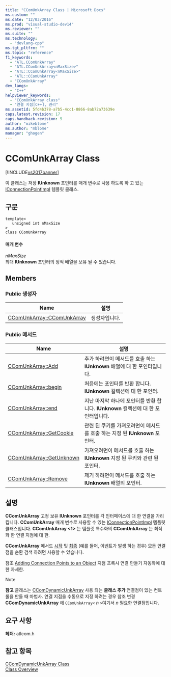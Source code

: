 ```yaml
---
title: "CComUnkArray Class | Microsoft Docs"
ms.custom: ""
ms.date: "12/03/2016"
ms.prod: "visual-studio-dev14"
ms.reviewer: ""
ms.suite: ""
ms.technology: 
  - "devlang-cpp"
ms.tgt_pltfrm: ""
ms.topic: "reference"
f1_keywords: 
  - "ATL.CComUnkArray"
  - "ATL.CComUnkArray<nMaxSize>"
  - "ATL::CComUnkArray<nMaxSize>"
  - "ATL::CComUnkArray"
  - "CComUnkArray"
dev_langs: 
  - "C++"
helpviewer_keywords: 
  - "CComUnkArray class"
  - "연결 지점[C++], 관리"
ms.assetid: 5fd4b378-a7b5-4cc1-8866-8ab72a73639e
caps.latest.revision: 17
caps.handback.revision: 5
author: "mikeblome"
ms.author: "mblome"
manager: "ghogen"
---
```

# CComUnkArray Class
[!INCLUDE[vs2017banner](../../assembler/inline/includes/vs2017banner.md)]

이 클래스는 저장  **IUnknown** 포인터를 매개 변수로 사용 하도록 하 고 있는  [IConnectionPointImpl](../../atl/reference/iconnectionpointimpl-class.md) 템플릿 클래스.  
  
## 구문  
  
```  
template<  
   unsigned int nMaxSize  
>  
class CComUnkArray  
```  
  
#### 매개 변수  
 *nMaxSize*  
 최대  **IUnknown** 포인터의 정적 배열을 보유 될 수 있습니다.  
  
## Members  
  
### Public 생성자  
  
|Name|설명|  
|----------|--------|  
|[CComUnkArray::CComUnkArray](../Topic/CComUnkArray::CComUnkArray.md)|생성자입니다.|  
  
### Public 메서드  
  
|Name|설명|  
|----------|--------|  
|[CComUnkArray::Add](../Topic/CComUnkArray::Add.md)|추가 하려면이 메서드를 호출 하는  **IUnknown** 배열에 대 한 포인터입니다.|  
|[CComUnkArray::begin](../Topic/CComUnkArray::begin.md)|처음에는 포인터를 반환 합니다.  **IUnknown** 컬렉션에 대 한 포인터.|  
|[CComUnkArray::end](../Topic/CComUnkArray::end.md)|지난 마지막 하나에 포인터를 반환 합니다.  **IUnknown** 컬렉션에 대 한 포인터입니다.|  
|[CComUnkArray::GetCookie](../Topic/CComUnkArray::GetCookie.md)|관련 된 쿠키를 가져오려면이 메서드를 호출 하는 지정 된  **IUnknown** 포인터.|  
|[CComUnkArray::GetUnknown](../Topic/CComUnkArray::GetUnknown.md)|가져오려면이 메서드를 호출 하는  **IUnknown** 지정 된 쿠키와 관련 된 포인터.|  
|[CComUnkArray::Remove](../Topic/CComUnkArray::Remove.md)|제거 하려면이 메서드를 호출 하는  **IUnknown** 배열의 포인터.|  
  
## 설명  
 **CComUnkArray** 고정 보유  **IUnknown** 포인터를 각 인터페이스에 대 한 연결을 가리킵니다.  **CComUnkArray** 매개 변수로 사용할 수 있는  [IConnectionPointImpl](../../atl/reference/iconnectionpointimpl-class.md) 템플릿 클래스입니다.  **CComUnkArray \<1\>** 는 템플릿 특수화의  **CComUnkArray** 는 최적화 한 연결 지점에 대 한.  
  
 **CComUnkArray** 메서드  [시작](../Topic/CComUnkArray::begin.md) 및  [최종](../Topic/CComUnkArray::end.md) \(예를 들어, 이벤트가 발생 하는 경우\) 모든 연결점을 순환 검색 하려면 사용할 수 있습니다.  
  
 참조 [Adding Connection Points to an Object](../../atl/adding-connection-points-to-an-object.md) 지점 프록시 연결 만들기 자동화에 대 한 자세한.  
  
> [!NOTE]
>  **참고** 클래스는  [CComDynamicUnkArray](../../atl/reference/ccomdynamicunkarray-class.md) 사용 되는  **클래스 추가** 연결점이 있는 컨트롤을 만들 때 마법사.  연결 지점을 수동으로 지정 하려는 경우 참조 변경  **CComDynamicUnkArray** 에 `CComUnkArray<` *n* `>`여기서  *n* 필요한 연결점입니다.  
  
## 요구 사항  
 **헤더:**  atlcom.h  
  
## 참고 항목  
 [CComDynamicUnkArray Class](../../atl/reference/ccomdynamicunkarray-class.md)   
 [Class Overview](../../atl/atl-class-overview.md)